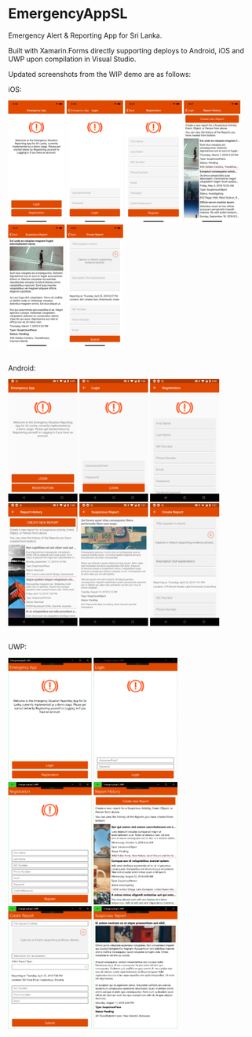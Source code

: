 # EmergencyAppSL
Emergency Alert &amp; Reporting App for Sri Lanka.

Built with Xamarin.Forms directly supporting deploys to Android, iOS and UWP upon compilation in Visual Studio.

Updated screenshots from the WIP demo are as follows:

iOS:
<br />

<img src="https://github.com/UdaraAlwis/EmergencyAppSL/blob/master/screenshots/ios/page1landing.png"  height="250" /> <img src="https://github.com/UdaraAlwis/EmergencyAppSL/blob/master/screenshots/ios/page2login.png"  height="250" /> <img src="https://github.com/UdaraAlwis/EmergencyAppSL/blob/master/screenshots/ios/page3registration.png"  height="250" /> <img src="https://github.com/UdaraAlwis/EmergencyAppSL/blob/master/screenshots/ios/page4reporthistory.png"  height="250" /> <img src="https://github.com/UdaraAlwis/EmergencyAppSL/blob/master/screenshots/ios/page5reportdetails.png"  height="250" /> <img src="https://github.com/UdaraAlwis/EmergencyAppSL/blob/master/screenshots/ios/page6createreport.png"  height="250" />

<br />
Android:
<br />

<img src="https://github.com/UdaraAlwis/EmergencyAppSL/blob/master/screenshots/android/page1landing.jpg"  height="250" /> <img src="https://github.com/UdaraAlwis/EmergencyAppSL/blob/master/screenshots/android/page2login.jpg"  height="250" /> <img src="https://github.com/UdaraAlwis/EmergencyAppSL/blob/master/screenshots/android/page3registration.jpg"  height="250" /> <img src="https://github.com/UdaraAlwis/EmergencyAppSL/blob/master/screenshots/android/page4reporthistory.jpg"  height="250" /> <img src="https://github.com/UdaraAlwis/EmergencyAppSL/blob/master/screenshots/android/page5reportdetails.jpg"  height="250" /> <img src="https://github.com/UdaraAlwis/EmergencyAppSL/blob/master/screenshots/android/page6createreport.jpg"  height="250" />

<br />
UWP:
<br />

<img src="https://github.com/UdaraAlwis/EmergencyAppSL/blob/master/screenshots/uwp/page1landing.PNG"  height="250" /> <img src="https://github.com/UdaraAlwis/EmergencyAppSL/blob/master/screenshots/uwp/page2login.PNG"  height="250" /> <img src="https://github.com/UdaraAlwis/EmergencyAppSL/blob/master/screenshots/uwp/page3registration.PNG"  height="250" /> <img src="https://github.com/UdaraAlwis/EmergencyAppSL/blob/master/screenshots/uwp/page4reporthistory.PNG"  height="250" /> <img src="https://github.com/UdaraAlwis/EmergencyAppSL/blob/master/screenshots/uwp/page5reportdetails.PNG"  height="250" /> <img src="https://github.com/UdaraAlwis/EmergencyAppSL/blob/master/screenshots/uwp/page6createreport.PNG"  height="250" />


